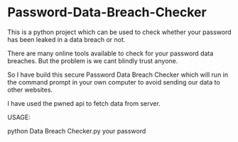 # Password-Data-Breach-Checker
This is a python project which can be used to check whether your password has been leaked in a data breach or not.

There are many online tools available to check for your password data breaches. But the problem is we cant blindly trust anyone.

So I have build this secure Password Data Breach Checker which will run in the command prompt in your own computer to avoid sending our data to other websites. 

I have used the pwned api to fetch data from server.

USAGE:

python Data Breach Checker.py your password
